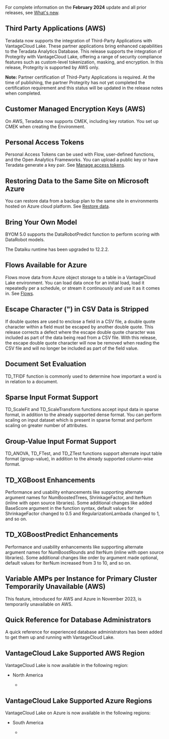 For complete information on the **February 2024** update and all prior releases, see [What's new](https://docs.teradata.com/access/sources/dita/topic?dita:mapPath=phg1621910019905.ditamap&dita:ditavalPath=pny1626732985837.ditaval&dita:topicPath=lpz1632246643646.dita).

## Third Party Applications (AWS)


Teradata now supports the integration of Third-Party Applications with VantageCloud Lake. These partner applications bring enhanced capabilities to the Teradata Analytics Database. This release supports the integration of Protegrity with VantageCloud Lake, offering a range of security compliance features such as custom-level tokenization, masking, and encryption. In this release, Protegrity is supported by AWS only.

**Note:** Partner certification of Third-Party Applications is required. At the time of publishing, the partner Protegrity has not yet completed the certification requirement and this status will be updated in the release notes when completed.

## Customer Managed Encryption Keys (AWS)


On AWS, Teradata now supports CMEK, including key rotation. You set up CMEK when creating the Environment.

## Personal Access Tokens


Personal Access Tokens can be used with Flow, user-defined functions, and the Open Analytics Frameworks. You can upload a public key or have Teradata generate a key pair. See [Manage access tokens](mwx1694115292045.md).

## Restoring Data to the Same Site on Microsoft Azure


You can restore data from a backup plan to the same site in environments hosted on Azure cloud platform. See [Restore data](kqr1640280954140.md).

## Bring Your Own Model


BYOM 5.0 supports the DataRobotPredict function to perform scoring with DataRobot models.

The Dataiku runtime has been upgraded to 12.2.2.

## Flows Available for Azure


Flows move data from Azure object storage to a table in a VantageCloud Lake environment. You can load data once for an initial load, load it repeatedly per a schedule, or stream it continuously and use it as it comes in. See [Flows](auw1640280669500.md).

## Escape Character (") in CSV Data is Stripped


If double quotes are used to enclose a field in a CSV file, a double quote character within a field must be escaped by another double quote. This release corrects a defect where the escape double quote character was included as part of the data being read from a CSV file. With this release, the escape double quote character will now be removed when reading the CSV file and will no longer be included as part of the field value.

## Document Set Evaluation


TD_TFIDF function is commonly used to determine how important a word is in relation to a document.

## Sparse Input Format Support


TD_ScaleFit and TD_ScaleTransform functions accept input data in sparse format, in addition to the already supported dense format. You can perform scaling on input dataset which is present in sparse format and perform scaling on greater number of attributes.

## Group-Value Input Format Support


TD_ANOVA, TD_FTest, and TD_ZTest functions support alternate input table format (group-value), in addition to the already supported column-wise format.

## TD_XGBoost Enhancements


Performance and usability enhancements like supporting alternate argument names for NumBoostedTrees, ShrinkageFactor, and IterNum (inline with open source libraries). Some additional changes like added BaseScore argument in the function syntax, default values for ShrinkageFactor changed to 0.5 and RegularizationLambada changed to 1, and so on.

## TD_XGBoostPredict Enhancements


Performance and usability enhancements like supporting alternate argument names for NumBoostRounds and IterNum (inline with open source libraries). Some additional changes like order by argument made optional, default values for IterNum increased from 3 to 10, and so on.

## Variable AMPs per Instance for Primary Cluster Temporarily Unavailable (AWS)


This feature, introduced for AWS and Azure in November 2023, is temporarily unavailable on AWS.

## Quick Reference for Database Administrators


A quick reference for experienced database administrators has been added to get them up and running with VantageCloud Lake.

## VantageCloud Lake Supported AWS Region


VantageCloud Lake is now available in the following region:

-   North America

    -   
## VantageCloud Lake Supported Azure Regions


VantageCloud Lake on Azure is now available in the following regions:

-   South America

    -   
